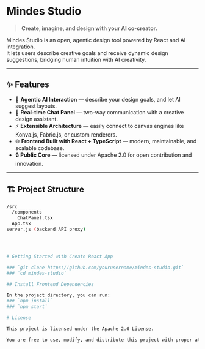 # Mindes Studio

> **Create, imagine, and design with your AI co-creator.**

Mindes Studio is an open, agentic design tool powered by React and AI integration.  
It lets users describe creative goals and receive dynamic design suggestions, bridging human intuition with AI creativity.

---

## ✨ Features

- 🧠 **Agentic AI Interaction** — describe your design goals, and let AI suggest layouts.
- 🎨 **Real-time Chat Panel** — two-way communication with a creative design assistant.
- ⚡ **Extensible Architecture** — easily connect to canvas engines like Konva.js, Fabric.js, or custom renderers.
- 🌐 **Frontend Built with React + TypeScript** — modern, maintainable, and scalable codebase.
- 🔒 **Public Core** — licensed under Apache 2.0 for open contribution and innovation.

---

## 🏗️ Project Structure

```bash
/src
  /components
    ChatPanel.tsx
  App.tsx
server.js (backend API proxy)




# Getting Started with Create React App

### `git clone https://github.com/yourusername/mindes-studio.git`
### `cd mindes-studio`

## Install Frontend Dependencies

In the project directory, you can run:
### `npm install`
### `npm start`

# License

This project is licensed under the Apache 2.0 License.

You are free to use, modify, and distribute this project with proper attribution.